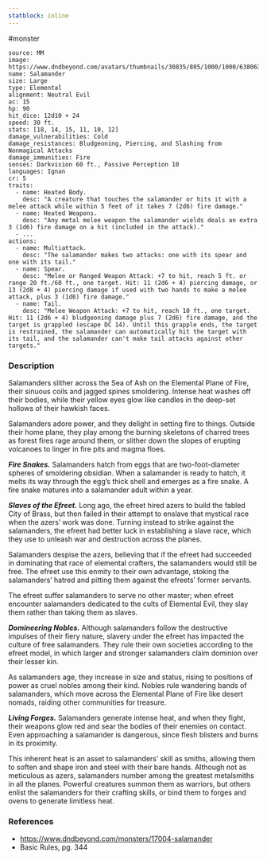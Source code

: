```yaml
---
statblock: inline
---
```

 #monster 

```statblock
source: MM
image: https://www.dndbeyond.com/avatars/thumbnails/30835/805/1000/1000/638063921868615940.png
name: Salamander
size: Large
type: Elemental
alignment: Neutral Evil
ac: 15
hp: 90
hit_dice: 12d10 + 24
speed: 30 ft.
stats: [18, 14, 15, 11, 10, 12]
damage_vulnerabilities: Cold
damage_resistances: Bludgeoning, Piercing, and Slashing from Nonmagical Attacks
damage_immunities: Fire
senses: Darkvision 60 ft., Passive Perception 10
languages: Ignan
cr: 5
traits:
  - name: Heated Body.
    desc: "A creature that touches the salamander or hits it with a melee attack while within 5 feet of it takes 7 (2d6) fire damage."
  - name: Heated Weapons.
    desc: "Any metal melee weapon the salamander wields deals an extra 3 (1d6) fire damage on a hit (included in the attack)."
  - ...
actions:
  - name: Multiattack.
    desc: "The salamander makes two attacks: one with its spear and one with its tail."
  - name: Spear.
    desc: "Melee or Ranged Weapon Attack: +7 to hit, reach 5 ft. or range 20 ft./60 ft., one target. Hit: 11 (2d6 + 4) piercing damage, or 13 (2d8 + 4) piercing damage if used with two hands to make a melee attack, plus 3 (1d6) fire damage."
  - name: Tail.
    desc: "Melee Weapon Attack: +7 to hit, reach 10 ft., one target. Hit: 11 (2d6 + 4) bludgeoning damage plus 7 (2d6) fire damage, and the target is grappled (escape DC 14). Until this grapple ends, the target is restrained, the salamander can automatically hit the target with its tail, and the salamander can't make tail attacks against other targets."
```

### Description

Salamanders slither across the Sea of Ash on the Elemental Plane of Fire, their sinuous coils and jagged spines smoldering. Intense heat washes off their bodies, while their yellow eyes glow like candles in the deep-set hollows of their hawkish faces.

Salamanders adore power, and they delight in setting fire to things. Outside their home plane, they play among the burning skeletons of charred trees as forest fires rage around them, or slither down the slopes of erupting volcanoes to linger in fire pits and magma floes.

_**Fire Snakes.**_ Salamanders hatch from eggs that are two-foot-diameter spheres of smoldering obsidian. When a salamander is ready to hatch, it melts its way through the egg’s thick shell and emerges as a fire snake. A fire snake matures into a salamander adult within a year.

_**Slaves of the Efreet.**_ Long ago, the efreet hired azers to build the fabled City of Brass, but then failed in their attempt to enslave that mystical race when the azers’ work was done. Turning instead to strike against the salamanders, the efreet had better luck in establishing a slave race, which they use to unleash war and destruction across the planes.

Salamanders despise the azers, believing that if the efreet had succeeded in dominating that race of elemental crafters, the salamanders would still be free. The efreet use this enmity to their own advantage, stoking the salamanders’ hatred and pitting them against the efreets’ former servants.

The efreet suffer salamanders to serve no other master; when efreet encounter salamanders dedicated to the cults of Elemental Evil, they slay them rather than taking them as slaves.

_**Domineering Nobles.**_ Although salamanders follow the destructive impulses of their fiery nature, slavery under the efreet has impacted the culture of free salamanders. They rule their own societies according to the efreet model, in which larger and stronger salamanders claim dominion over their lesser kin.

As salamanders age, they increase in size and status, rising to positions of power as cruel nobles among their kind. Nobles rule wandering bands of salamanders, which move across the Elemental Plane of Fire like desert nomads, raiding other communities for treasure.

_**Living Forges.**_ Salamanders generate intense heat, and when they fight, their weapons glow red and sear the bodies of their enemies on contact. Even approaching a salamander is dangerous, since flesh blisters and burns in its proximity.

This inherent heat is an asset to salamanders’ skill as smiths, allowing them to soften and shape iron and steel with their bare hands. Although not as meticulous as azers, salamanders number among the greatest metalsmiths in all the planes. Powerful creatures summon them as warriors, but others enlist the salamanders for their crafting skills, or bind them to forges and ovens to generate limitless heat.

### References

* https://www.dndbeyond.com/monsters/17004-salamander
* Basic Rules, pg. 344
